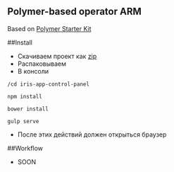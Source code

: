 ## Polymer-based operator ARM

Based on [Polymer Starter Kit](https://developers.google.com/web/tools/polymer-starter-kit/)

##Install

* Скачиваем проект как [zip](https://github.com/sdk-group/iris-app-control-panel/archive/master.zip)
* Распаковываем
* В консоли
 ```` 
/cd iris-app-control-panel

npm install

bower install

gulp serve 
````
* После этих действий должен открыться браузер 

##Workflow

* SOON

